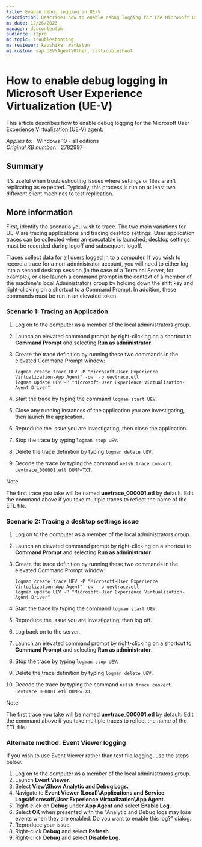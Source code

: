 ```yaml
---
title: Enable debug logging in UE-V
description: Describes how to enable debug logging for the Microsoft User Experience Virtualization (UE-V) agent.
ms.date: 12/26/2023
manager: dcscontentpm
audience: itpro
ms.topic: troubleshooting
ms.reviewer: kaushika, markstan
ms.custom: sap:UEV\Agent\Other, csstroubleshoot
---
```

# How to enable debug logging in Microsoft User Experience Virtualization (UE-V)

This article describes how to enable debug logging for the Microsoft User Experience Virtualization (UE-V) agent.

_Applies to:_ &nbsp; Windows 10 - all editions  
_Original KB number:_ &nbsp; 2782997

## Summary

It's useful when troubleshooting issues where settings or files aren't replicating as expected. Typically, this process is run on at least two different client machines to test replication.

## More information

First, identify the scenario you wish to trace. The two main variations for UE-V are tracing applications and tracing desktop settings. User application traces can be collected when an executable is launched; desktop settings must be recorded during logoff and subsequent logoff.

Traces collect data for all users logged in to a computer. If you wish to record a trace for a non-administrator account, you will need to either log into a second desktop session (in the case of a Terminal Server, for example), or else launch a command prompt in the context of a member of the machine's local Administrators group by holding down the shift key and right-clicking on a shortcut to a Command Prompt. In addition, these commands must be run in an elevated token.

### Scenario 1: Tracing an Application

1. Log on to the computer as a member of the local administrators group.
2. Launch an elevated command prompt by right-clicking on a shortcut to **Command Prompt** and selecting **Run as administrator**.
3. Create the trace definition by running these two commands in the elevated Command Prompt window:

    ```console
    logman create trace UEV -P "Microsoft-User Experience Virtualization-App Agent" -ow  -o uevtrace.etl
    logman update UEV -P "Microsoft-User Experience Virtualization-Agent Driver"
    ```

4. Start the trace by typing the command `logman start UEV`.  
5. Close any running instances of the application you are investigating, then launch the application.
6. Reproduce the issue you are investigating, then close the application.
7. Stop the trace by typing `logman stop UEV`.
8. Delete the trace definition by typing `logman delete UEV`.  
9. Decode the trace by typing the command `netsh trace convert uevtrace_000001.etl DUMP=TXT`.

> [!NOTE]
> The first trace you take will be named **uevtrace_000001.etl** by default. Edit the command above if you take multiple traces to reflect the name of the ETL file.

### Scenario 2: Tracing a desktop settings issue

1. Log on to the computer as a member of the local administrators group.
2. Launch an elevated command prompt by right-clicking on a shortcut to **Command Prompt** and selecting **Run as administrator**.
3. Create the trace definition by running these two commands in the elevated Command Prompt window:

    ```console
    logman create trace UEV -P "Microsoft-User Experience Virtualization-App Agent" -ow  -o uevtrace.etl
    logman update UEV -P "Microsoft-User Experience Virtualization-Agent Driver"
    ```

4. Start the trace by typing the command `logman start UEV`.
5. Reproduce the issue you are investigating, then log off.
6. Log back on to the server.
7. Launch an elevated command prompt by right-clicking on a shortcut to **Command Prompt** and selecting **Run as administrator**.
8. Stop the trace by typing `logman stop UEV`.
9. Delete the trace definition by typing `logman delete UEV`.  
10. Decode the trace by typing the command `netsh trace convert uevtrace_000001.etl DUMP=TXT`.

> [!NOTE]
> The first trace you take will be named **uevtrace_000001.etl** by default. Edit the command above if you take multiple traces to reflect the name of the ETL file.

### Alternate method: Event Viewer logging

If you wish to use Event Viewer rather than text file logging, use the steps below.

1. Log on to the computer as a member of the local administrators group.
2. Launch **Event Viewer**.
3. Select **View\\Show Analytic and Debug Logs.**  
4. Navigate to **Event Viewer (Local)\\Applications and Service Logs\\Microsoft\\User Experience Virtualization\\App Agent**.
5. Right-click on **Debug** under **App Agent** and select **Enable Log**.
6. Select **OK** when presented with the "Analytic and Debug logs may lose events when they are enabled. Do you want to enable this log?" dialog.
7. Reproduce your issue.
8. Right-click **Debug** and select **Refresh**.
9. Right-click **Debug** and select **Disable Log**.
